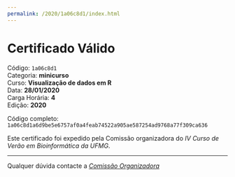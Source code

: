 ```yaml
---
permalink: /2020/1a06c8d1/index.html
---
```


# Certificado Válido

Código: `1a06c8d1`<br>
Categoria: **minicurso**<br>
Curso: **Visualização de dados em R**<br>
Data: **28/01/2020**<br>
Carga Horária: **4**<br>
Edição: **2020**<br>


Código completo: `1a06c8d1a6d9be5e6757af0a4feab74522a905ae587254ad9768a77f309ca636`


Este certificado foi expedido pela Comissão organizadora do *IV Curso de Verão em Bioinformática da UFMG*.

----

Qualquer dúvida contacte a [_Comissão Organizadora_](<mailto:cursobioinfoufmg@gmail.com$subject=[Certificados]>)

